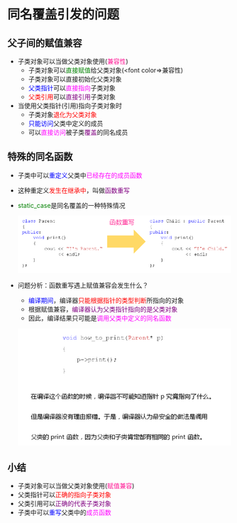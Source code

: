 # 同名覆盖引发的问题
## 父子间的赋值兼容
- 子类对象可以当做父类对象使用(<font color=deeppink>兼容性</font>)
  - 子类对象可以<font color=green>直接赋值</font>给父类对象(<font color=>兼容性</font>)
  - 子类对象可以直接初始化父类对象
  - <font color=blue>父类指针</font>可以<font color=fuchsia>直接指向</font>子类对象
  - <font color=red>父类引用</font>可以<font color=purple>直接引用</font>子类对象
- 当使用父类指针(引用)指向子类对象时
  - 子类对象<font color=red>退化为父类对象</font>
  - <font color=blue>只能访问</font>父类中定义的成员
  - 可以<font color=fuchsia>直接访问</font>被子类<font color=purple>覆盖</font>的同名成员
  
## 特殊的同名函数
- 子类中可以<font color=blue>重定义</font>父类中<font color=fuchsia>已经存在的成员函数</font>
- 这种重定义<font color=red>发生在继承中</font>，叫做<font color=purple>函数重写</font>
- <font color=green>static_case</font>是同名覆盖的一种特殊情况
  
  ![Alt text](image.png)

- 问题分析：函数重写遇上赋值兼容会发生什么？
  - <font color=blue>编译期间</font>，编译器<font color=red>只能根据指针的类型判断</font>所指向的对象
  - 根据赋值兼容，<font color=purple>编译器认为父类指针指向的是父类对象</font>
  - 因此，编译结果只可能是<font color=fuchsia>调用父类中定义的同名函数</font>
  
  ![Alt text](image-1.png)

## 小结
- 子类对象可以当做父类对象使用(<font color=deeppink>赋值兼容</font>)  
- 父类指针可以<font color=red>正确的指向子类对象</font>
- 父类引用可以<font color=purple>正确的代表子类对象</font>
- 子类中可以<font color=blue>重写</font>父类中的<font color=fuchsia>成员函数</font>